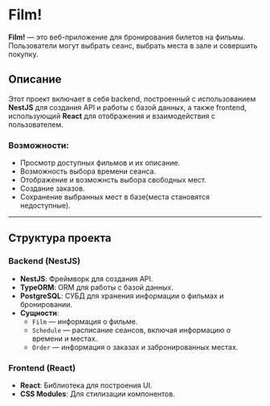 # Film!

**Film!** — это веб-приложение для бронирования билетов на фильмы. Пользователи могут выбрать сеанс, выбрать места в зале и совершить покупку.

## Описание

Этот проект включает в себя backend, построенный с использованием **NestJS** для создания API и работы с базой данных, а также frontend, использующий **React** для отображения и взаимодействия с пользователем.

### Возможности:

- Просмотр доступных фильмов и их описание.
- Возможность выбора времени сеанса.
- Отображение и возможнсть выбора свободных мест.
- Создание заказов.
- Сохранение выбранных мест в базе(места становятся недоступные).

---

## Структура проекта

### Backend (NestJS)

- **NestJS**: Фреймворк для создания API.
- **TypeORM**: ORM для работы с базой данных.
- **PostgreSQL**: СУБД для хранения информации о фильмах и бронировании.
- **Сущности**:
  - `Film` — информация о фильме.
  - `Schedule` — расписание сеансов, включая информацию о времени и местах.
  - `Order` — информация о заказах и забронированных местах.

### Frontend (React)

- **React**: Библиотека для построения UI.
- **CSS Modules**: Для стилизации компонентов.